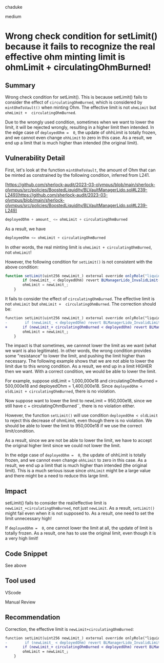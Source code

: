 chaduke

medium

# Wrong check condition for setLimit() because it fails to recognize the real effective ohm minting limit is ohmLimit +  circulatingOhmBurned!

## Summary
Wrong check condition for setLimit(). This is because setLimit() fails to consider the effect of ``circulatingOhmBurned``, which is considered by ``mintOhmToVault()`` when minting Ohm. The effective limit is not ``ohmLimit`` but ``ohmLimit +  circulatingOhmBurned``. 

Due to the wrongly used condition, sometimes when we want to lower the limit, it will be rejected wrongly, resulting in a higher limit then intended.  In the edge case of ``deployedOhm =  0``, the update of ohhLimit is totally frozen, and we cannot even change ``ohhLimit`` to zero in this case. As a result, we end up a limit that is much higher than intended (the original limit). 

## Vulnerability Detail
First, let's look at the function ``mintOhmToVault``, the amount of Ohm that can be minted as constrained by the following condition, inferred from L241.

[https://github.com/sherlock-audit/2023-03-olympus/blob/main/sherlock-olympus/src/policies/BoostedLiquidity/BLVaultManagerLido.sol#L239-L249](https://github.com/sherlock-audit/2023-03-olympus/blob/main/sherlock-olympus/src/policies/BoostedLiquidity/BLVaultManagerLido.sol#L239-L249)

```javascript
deployedOhm + amount_ <= ohmLimit + circulatingOhmBurned
```

As a result, we have 
```javascript
deployeeOhm <= ohmLimit + circulatingOhmBurned
```

In other words, the real minting limit is ``ohmLimit + circulatingOhmBurned``, not ``ohmLimit``!

However, the following condition for ``setLimit()`` is not consistent with the above condition:

```javascript
function setLimit(uint256 newLimit_) external override onlyRole("liquidityvault_admin") {
        if (newLimit_ < deployedOhm) revert BLManagerLido_InvalidLimit();
        ohmLimit = newLimit_;
    }
```
It fails to consider the effect of ``circulatingOhmBurned``. The effective limit is not ``ohmLimit`` but ``ohmLimit +  circulatingOhmBurned``.  The correction should be:

```diff
function setLimit(uint256 newLimit_) external override onlyRole("liquidityvault_admin") {
-        if (newLimit_ < deployedOhm) revert BLManagerLido_InvalidLimit();
+       if (newLimit_+ circulatingOhmBurned < deployedOhm) revert BLManagerLido_InvalidLimit();
        ohmLimit = newLimit_;
    }
```

The impact is that sometimes, we cannnot lower the limit as we want (what we want is also legitimate). In other words, the wrong condition provides some "resistance" to lower the limit, and pushing the limit higher than necessary. The following example shows that we are not able to lower the limit due to this wrong condition. As a result, we end up in a limit HIGHER then we want. With a correct condition, we would be able to lower the limit.


For example, suppose oldLimit = 1,000,000e18 and circulatingOhmBurned = 500,000e18 and deployedOhm = 1,400,000e18. Since ``deployedOhm < oldLimit + circulatingOhmBurned``, there is no violation. 

Now suppose want to lower the limit to newLimit = 950,000e18, since we still have c + circulatingOhmBurned``, there is no violation either. 

However, the function ``setLimit()`` will use condition ``deployedOhm < oldLimit`` to 
reject this decrease of ohmLimit, even though there is no violation. We should be able to lower the limit to 950,000e18 if we use the correct limit/condition.

As a result, since we are not be able to  lower the limit, we have to accept the original higher limit since we could not lower the limit.

In the edge case of ``deployedOhm =  0``, the update of ohhLimit is totally frozen, and we cannot even change ``ohhLimit`` to zero in this case. As a result, we end up a limit that is much higher than intended (the original limit).  This is a much serious issue since ``ohhLimit`` might be a large value and there might be a need to reduce this large limit.


## Impact
setLimit() fails to consider the real/effective limit is ``newLimit_+circulatingOhmBurned``, not just ``newLimit``.  As a result, ``setLimit()`` might fail even when it is not supposed to. As a result, one need to set the limit unnecessary high!

If ``deployedOhm =  0``, one cannot lower the limit at all, the update of limit is totally frozen. As a result, one has to use the original limit, even though it is a very high limit!



## Code Snippet
See above

## Tool used
VScode


Manual Review

## Recommendation
Correction, the effective limit is ``newLimit+circulatingOhmBurned``:

```diff
function setLimit(uint256 newLimit_) external override onlyRole("liquidityvault_admin") {
-        if (newLimit_ < deployedOhm) revert BLManagerLido_InvalidLimit();
+       if (newLimit_+ circulatingOhmBurned < deployedOhm) revert BLManagerLido_InvalidLimit();
        ohmLimit = newLimit_;
    }
```